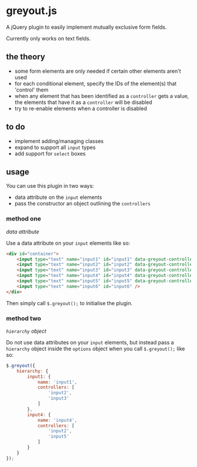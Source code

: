 # greyout.js #

A jQuery plugin to easily implement mutually exclusive form fields.

Currently only works on text fields.

## the theory ##

* some form elements are only needed if certain other elements aren't used
* for each conditional element, specify the IDs of the element(s) that 'control' them
* when any element that has been identified as a `controller` gets a value, the elements that have it as a `controller` will be disabled
* try to re-enable elements when a controller is disabled

## to do ##

* implement adding/managing classes
* expand to support all `input` types
* add support for `select` boxes

## usage ##

You can use this plugin in two ways:

* data attribute on the `input` elements
* pass the constructor an object outlining the `controllers`

### method one ###

*data attribute*

Use a data attribute on your `input` elements like so:

```html
<div id="container">
	<input type="text" name="input1" id="input1" data-greyout-controllers="input2,input3,input6" />
	<input type="text" name="input2" id="input2" data-greyout-controllers="input6" />
	<input type="text" name="input3" id="input3" data-greyout-controllers="input6" />
	<input type="text" name="input4" id="input4" data-greyout-controllers="input2,input5,input6" />
	<input type="text" name="input5" id="input5" data-greyout-controllers="input6" />
	<input type="text" name="input6" id="input6" />
</div>
```

Then simply call `$.greyout();` to initialise the plugin.

### method two ###

*`hierarchy` object*

Do not use data attributes on your `input` elements, but instead pass a `hierarchy` object inside the `options` object when you call `$.greyout();` like so:

```js
$.greyout({
	hierarchy: {
		input1: {
			name: 'input1',
			controllers: [
				'input2',
				'input3'
			]
		},
		input4: {
			name: 'input4',
			controllers: [
				'input2',
				'input5'
			]
		}
	}
});
```
